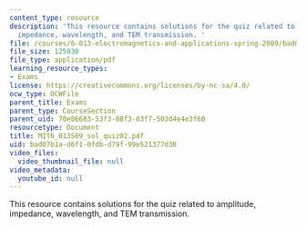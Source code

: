 ```yaml
---
content_type: resource
description: 'This resource contains solutions for the quiz related to amplitude,
  impedance, wavelength, and TEM transmission. '
file: /courses/6-013-electromagnetics-and-applications-spring-2009/bad07b1ad6f10fdbd79f99e521377d30_MIT6_013S09_sol_quiz02.pdf
file_size: 125030
file_type: application/pdf
learning_resource_types:
- Exams
license: https://creativecommons.org/licenses/by-nc-sa/4.0/
ocw_type: OCWFile
parent_title: Exams
parent_type: CourseSection
parent_uid: 70e86683-53f3-08f3-03f7-503d4e4e3f60
resourcetype: Document
title: MIT6_013S09_sol_quiz02.pdf
uid: bad07b1a-d6f1-0fdb-d79f-99e521377d30
video_files:
  video_thumbnail_file: null
video_metadata:
  youtube_id: null
---
```

This resource contains solutions for the quiz related to amplitude, impedance, wavelength, and TEM transmission. 